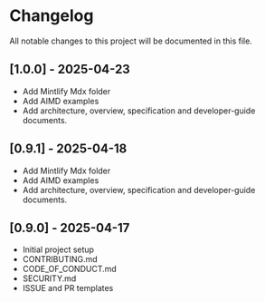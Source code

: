 # Changelog

All notable changes to this project will be documented in this file.

## [1.0.0] - 2025-04-23

- Add Mintlify Mdx folder
- Add AIMD examples
- Add architecture, overview, specification and developer-guide documents.

## [0.9.1] - 2025-04-18

- Add Mintlify Mdx folder
- Add AIMD examples
- Add architecture, overview, specification and developer-guide documents.

## [0.9.0] - 2025-04-17

- Initial project setup
- CONTRIBUTING.md
- CODE_OF_CONDUCT.md
- SECURITY.md
- ISSUE and PR templates

